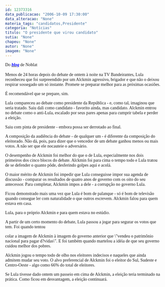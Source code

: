 ```yaml
---
id: 12373316
data_publicacao: "2006-10-09 17:30:00"
data_alteracao: "None"
materia_tags: "candidatos,Presidente"
categoria: "Notícias"
titulo: "O presidente que virou candidato"
sutia: "None"
chapeu: "None"
autor: "None"
imagem: "None"
---
```

<p><P><FONT face=Verdana>Do </FONT><A href=\"https://www.noblat.com.br/\"><B><I><U><FONT color=#0000ff><FONT face=Verdana>blog</FONT></B></I></U></FONT></A><FONT face=Verdana> de Noblat<BR><BR>Menos de 24 horas depois do debate de ontem à noite na TV Bandeirantes, Lula reconheceu que foi surpreendido por um Alckmin agressivo, brigador e que não o deixou respirar sossegado um só instante. Promete se preparar melhor para as próximas ocasiões.</FONT></P></p>
<p><P><FONT face=Verdana>É recomendável que se prepare, sim.</FONT></P></p>
<p><P><FONT face=Verdana>Lula compareceu ao debate como presidente da República - e, como tal, imaginou que seria tratado. Saiu dali como candidato - favorito ainda, mas candidato. Alckmin entrou no debate como o anti-Lula, escalado por seus pares apenas para cumprir tabela e perder a eleição.</FONT></P></p>
<p><P><FONT face=Verdana>Saiu com pinta de presidente - embora possa ser derrotado ao final.</FONT></P></p>
<p><P><FONT face=Verdana>A composição da audiência do debate - de qualquer um - é diferente da composição do eleitorado. Não dá, pois, para dizer que o vencedor de um debate ganhou menos ou mais votos. A não ser que ele nocauteie o adversário.</FONT></P></p>
<p><P><FONT face=Verdana>O desempenho de Alckmin foi melhor do que o de Lula, especialmente nos dois primeiros dos cinco blocos do debate. Alckmin foi para cima o tempo todo e Lula tratou de se defender o quanto pôde, desferindo golpes aqui e acolá.</FONT></P></p>
<p><P><FONT face=Verdana>O maior mérito de Alckmin foi impedir que Lula conseguisse impor sua agenda de discussão - comparar os resultados de quatro anos de governo com os oito do seu antecessor. Para completar, Alckmin impos a dele - a corrupção no governo Lula.</FONT></P></p>
<p><P><FONT face=Verdana>Ficou demonstrado mais uma vez que Lula é bom de palanque - só é bom de televisão quando consegue ler com naturalidade o que outros escrevem. Alckmin falou para quem estava em casa. </FONT></P></p>
<p><P><FONT face=Verdana>Lula, para o próprio Alckmin e para quem estava no estúdio.</FONT></P></p>
<p><P><FONT face=Verdana>A partir de um certo momento do debate, Lula passou a jogar para segurar os votos que tem. Foi quando tentou</p>
<p> colar a imagem de Alckmin à imagem do governo anterior que \"vendeu o patrimônio nacional para pagar d?vidas\". E foi também quando martelou a idéia de que seu governo cuidou melhor dos pobres.</FONT></P></p>
<p><P><FONT face=Verdana>Alckmin jogou o tempo todo de olho nos eleitores indecisos e naqueles que ainda admitem mudar seu voto. O alvo preferencial de Alckmin foi o eleitor do Sul, Sudeste e Centro-Oeste - algo como 66% do total de eleitores.</FONT></P></p>
<p><P><FONT face=Verdana>Se Lula tivesse dado ontem um passeio em cima de Alckmin, a eleição teria terminado na prática. Como ficou em desvantagem, a eleição continuará.</FONT></P> </p>
